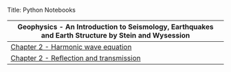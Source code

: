 Title: Python Notebooks

| Geophysics - An Introduction to Seismology, Earthquakes and Earth Structure by Stein and Wysession  |
|------------- |
|[Chapter 2 - Harmonic wave equation]({filename}/PythonNotebooks/Geophysics/AnIntroToSeismology/Ch02/harmonic_wave_solution.ipynb)  |
|[Chapter 2 - Reflection and transmission]({filename}/PythonNotebooks/Geophysics/AnIntroToSeismology/Ch02/harmonic_wave_solution.ipynb)  |

